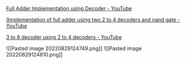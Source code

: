 [Full Adder Implementation using Decoder - YouTube](https://www.youtube.com/watch?v=u863cwgdlnA&t=79s)

[(Implementation of full adder using two 2 to 4 decoders and nand gate - YouTube](https://www.youtube.com/watch?v=9QWQtvtUeWY)

[3 to 8 decoder using 2 to 4 decoders - YouTube](https://www.youtube.com/watch?v=nhO1vobeqBo)

![[Pasted image 20220829124749.png]]
![[Pasted image 20220829124810.png]]